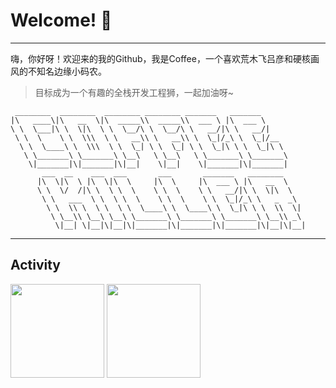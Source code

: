 # Welcome! 👋
---

嗨，你好呀！欢迎来的我的Github，我是Coffee，一个喜欢荒木飞吕彦和硬核画风的不知名边缘小码农。   

> 目标成为一个有趣的全栈开发工程狮，一起加油呀~

```
 ________  ________  ________ ________ _______   _______      
|\   ____\|\   __  \|\  _____\\  _____\\  ___ \ |\  ___ \     
\ \  \___|\ \  \|\  \ \  \__/\ \  \__/\ \   __/|\ \   __/|    
 \ \  \    \ \  \\\  \ \   __\\ \   __\\ \  \_|/_\ \  \_|/__  
  \ \  \____\ \  \\\  \ \  \_| \ \  \_| \ \  \_|\ \ \  \_|\ \ 
   \ \_______\ \_______\ \__\   \ \__\   \ \_______\ \_______\
    \|_______|\|_______|\|__|    \|__|    \|_______|\|_______|
       ___  __    ___  ___       ___       _______   ________     
      |\  \|\  \ |\  \|\  \     |\  \     |\  ___ \ |\   __  \    
      \ \  \/  /|\ \  \ \  \    \ \  \    \ \   __/|\ \  \|\  \   
       \ \   ___  \ \  \ \  \    \ \  \    \ \  \_|/_\ \   _  _\  
        \ \  \\ \  \ \  \ \  \____\ \  \____\ \  \_|\ \ \  \\  \| 
         \ \__\\ \__\ \__\ \_______\ \_______\ \_______\ \__\\ _\ 
          \|__| \|__|\|__|\|_______|\|_______|\|_______|\|__|\|__|
```

---

## Activity

<!-- GitHub数据统计 -->
<div >
  <img height="150px" src="https://github-readme-stats-kk.vercel.app/api?username=CafeKiller&hide_title=true&hide_border=true&show_icons=trueline_height=21&text_color=000&icon_color=000&theme=graywhite" />
  <img height="150px" src="https://github-readme-stats-kk.vercel.app/api/top-langs/?username=CafeKiller&hide_title=true&hide_border=true&layout=compact&langs_count=6&text_color=000&icon_color=fff&theme=graywhite" />
</div>
